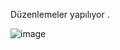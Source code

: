 Düzenlemeler yapılıyor . 

![image](https://github.com/user-attachments/assets/2915141c-ac22-4896-bd6c-0376b9b938c2)

